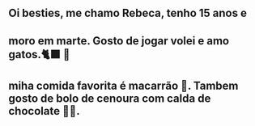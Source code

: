 ## Oi besties, me chamo Rebeca, tenho 15 anos e 
## moro em marte. Gosto de jogar volei e amo gatos.🐈‍⬛ 🏐
## miha comida favorita é macarrão 🍝. Tambem gosto de bolo de cenoura com calda de chocolate 🍫🍰. 

<!--
**rebecaditao/rebecaditao** is a ✨ _special_ ✨ repository because its `README.md` (this file) appears on your GitHub profile.

Here are some ideas to get you started:

- 🔭 I’m currently working on ...
- 🌱 I’m currently learning ...
- 👯 I’m looking to collaborate on ...
- 🤔 I’m looking for help with ...
- 💬 Ask me about ...
- 📫 How to reach me: ...
- 😄 Pronouns: ...
- ⚡ Fun fact: ...
-->
